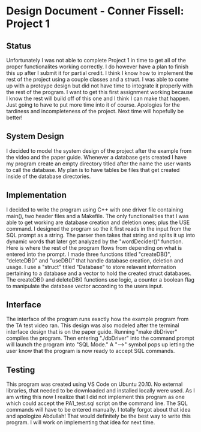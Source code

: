 # Design Document - Conner Fissell: Project 1

## Status
Unfortunately I was not able to complete Project 1 in time to get all of the proper functionalites working correctly. 
I do however have a plan to finish this up after I submit it for partial credit. I think I know how to implement the rest of the
project using a couple classes and a struct. I was able to come up with a protoype design but did not have time to integrate it properly 
with the rest of the program. I want to get this first assignment working because I know the rest will build off of this one and I 
think I can make that happen. Just going to have to put more time into it of course. Apologies for the tardiness and incompleteness 
of the project. Next time will hopefully be better!

## System Design
I decided to model the system design of the project after the example from the video and the paper guide. Whenever a database 
gets created I have my program create an empty directory titled after the name the user wants to call the database. My plan is to have
tables be files that get created inside of the database directories. 

## Implementation
I decided to write the program using C++ with one driver file containing main(), two header files and a Makefile. The only functionalities 
that I was able to get working are database creation and deletion ones; plus the USE command. I designed the program so the it first reads in
the input from the SQL prompt as a string. The parser then takes that string and splits it up into dynamic words that later get analyzed by the 
"wordDecider()" function. Here is where the rest of the program flows from depending on what is entered into the prompt. I made three functions
titled "createDB()", "deleteDB()" and "useDB()" that handle database creation, deletion and usage. I use a "struct" titled "Database" to store 
relavant information pertaining to a database and a vector to hold the created struct databases. The createDB() and deleteDB() functions use logic,
a counter a boolean flag to manipulate the database vector according to the users input.  

## Interface
The interface of the program runs exactly how the example program from the TA test video ran. This design was also modeled after the 
terminal interface design that is on the paper guide. Running "make dbDriver" compiles the program. Then entering "./dbDriver" into the 
command prompt will launch the program into "SQL Mode." A "-->" symbol pops up letting the user know that the program is now ready to accept
SQL commands. 

## Testing
This program was created using VS Code on Ubuntu 20.10. No external libraries, that needed to be downloaded and installed locally were used.
As I am wrting this now I realize that I did not implement this program as one which could accept the PA1_test.sql script on the command line. The 
SQL commands will have to be entered manually. I totally forgot about that idea and apologize Abdullah! That would definitely be the best way to write 
this program. I will work on implementing that idea for next time. 


